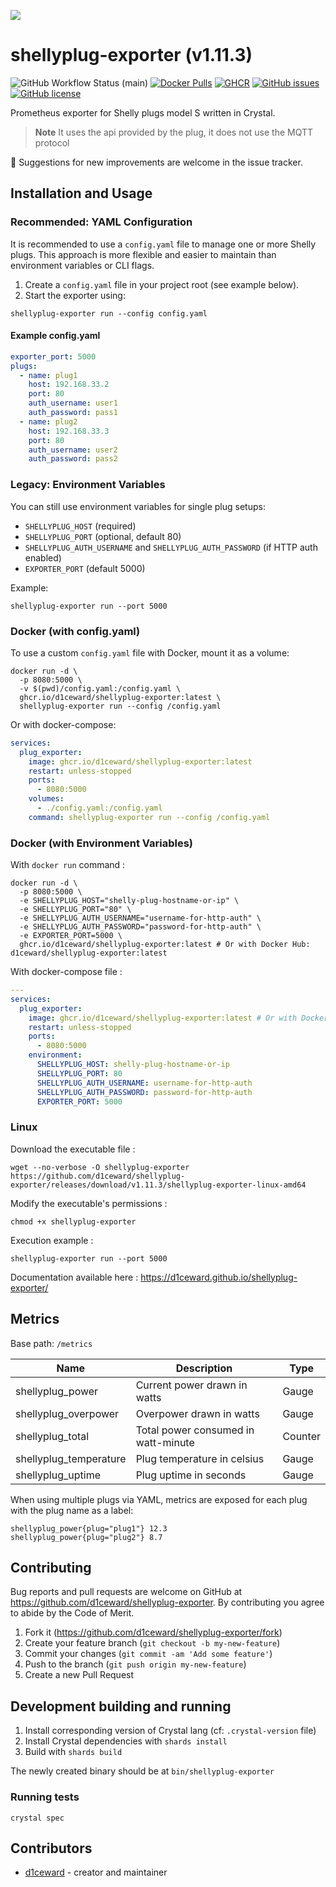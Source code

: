 ![](.github/images/shelly_plug_s.png)

# shellyplug-exporter (v1.11.3)
![GitHub Workflow Status (main)](https://github.com/d1ceward/shellyplug-exporter/actions/workflows/main.yml/badge.svg?branch=master)
[![Docker Pulls](https://img.shields.io/docker/pulls/d1ceward/shellyplug-exporter.svg?logo=docker)](https://hub.docker.com/r/d1ceward/shellyplug-exporter)
[![GHCR](https://img.shields.io/badge/GHCR-Available-blue?logo=github)](https://github.com/users/d1ceward/packages/container/package/shellyplug-exporter)
[![GitHub issues](https://img.shields.io/github/issues/d1ceward/shellyplug-exporter)](https://github.com/d1ceward/shellyplug-exporter/issues)
[![GitHub license](https://img.shields.io/github/license/d1ceward/shellyplug-exporter)](https://github.com/d1ceward/shellyplug-exporter/blob/master/LICENSE)

Prometheus exporter for Shelly plugs model S written in Crystal.
> **Note** It uses the api provided by the plug, it does not use the MQTT protocol

:rocket: Suggestions for new improvements are welcome in the issue tracker.

## Installation and Usage

### Recommended: YAML Configuration

It is recommended to use a `config.yaml` file to manage one or more Shelly plugs. This approach is more flexible and easier to maintain than environment variables or CLI flags.

1. Create a `config.yaml` file in your project root (see example below).
2. Start the exporter using:

```shell
shellyplug-exporter run --config config.yaml
```

#### Example config.yaml

```yaml
exporter_port: 5000
plugs:
  - name: plug1
    host: 192.168.33.2
    port: 80
    auth_username: user1
    auth_password: pass1
  - name: plug2
    host: 192.168.33.3
    port: 80
    auth_username: user2
    auth_password: pass2
```

### Legacy: Environment Variables

You can still use environment variables for single plug setups:

- `SHELLYPLUG_HOST` (required)
- `SHELLYPLUG_PORT` (optional, default 80)
- `SHELLYPLUG_AUTH_USERNAME` and `SHELLYPLUG_AUTH_PASSWORD` (if HTTP auth enabled)
- `EXPORTER_PORT` (default 5000)

Example:

```shell
shellyplug-exporter run --port 5000
```

### Docker (with config.yaml)

To use a custom `config.yaml` file with Docker, mount it as a volume:

```shell
docker run -d \
  -p 8080:5000 \
  -v $(pwd)/config.yaml:/config.yaml \
  ghcr.io/d1ceward/shellyplug-exporter:latest \
  shellyplug-exporter run --config /config.yaml
```

Or with docker-compose:

```yaml
services:
  plug_exporter:
    image: ghcr.io/d1ceward/shellyplug-exporter:latest
    restart: unless-stopped
    ports:
      - 8080:5000
    volumes:
      - ./config.yaml:/config.yaml
    command: shellyplug-exporter run --config /config.yaml
```

### Docker (with Environment Variables)

With `docker run` command :
```shell
docker run -d \
  -p 8080:5000 \
  -e SHELLYPLUG_HOST="shelly-plug-hostname-or-ip" \
  -e SHELLYPLUG_PORT="80" \
  -e SHELLYPLUG_AUTH_USERNAME="username-for-http-auth" \
  -e SHELLYPLUG_AUTH_PASSWORD="password-for-http-auth" \
  -e EXPORTER_PORT=5000 \
  ghcr.io/d1ceward/shellyplug-exporter:latest # Or with Docker Hub: d1ceward/shellyplug-exporter:latest
```

With docker-compose file :
```yaml
---
services:
  plug_exporter:
    image: ghcr.io/d1ceward/shellyplug-exporter:latest # Or with Docker Hub: d1ceward/shellyplug-exporter:latest
    restart: unless-stopped
    ports:
      - 8080:5000
    environment:
      SHELLYPLUG_HOST: shelly-plug-hostname-or-ip
      SHELLYPLUG_PORT: 80
      SHELLYPLUG_AUTH_USERNAME: username-for-http-auth
      SHELLYPLUG_AUTH_PASSWORD: password-for-http-auth
      EXPORTER_PORT: 5000
```

### Linux

Download the executable file :
```shell
wget --no-verbose -O shellyplug-exporter https://github.com/d1ceward/shellyplug-exporter/releases/download/v1.11.3/shellyplug-exporter-linux-amd64
```

Modify the executable's permissions :
```shell
chmod +x shellyplug-exporter
```

Execution example :
```shell
shellyplug-exporter run --port 5000
```

Documentation available here : https://d1ceward.github.io/shellyplug-exporter/

## Metrics

Base path: `/metrics`

Name                   | Description                          | Type    |
-----------------------|--------------------------------------|---------|
shellyplug_power       | Current power drawn in watts         | Gauge   |
shellyplug_overpower   | Overpower drawn in watts             | Gauge   |
shellyplug_total       | Total power consumed in watt-minute  | Counter |
shellyplug_temperature | Plug temperature in celsius          | Gauge   |
shellyplug_uptime      | Plug uptime in seconds               | Gauge   |

When using multiple plugs via YAML, metrics are exposed for each plug with the plug name as a label:

```
shellyplug_power{plug="plug1"} 12.3
shellyplug_power{plug="plug2"} 8.7
```

## Contributing

Bug reports and pull requests are welcome on GitHub at https://github.com/d1ceward/shellyplug-exporter. By contributing you agree to abide by the Code of Merit.

1. Fork it (<https://github.com/d1ceward/shellyplug-exporter/fork>)
2. Create your feature branch (`git checkout -b my-new-feature`)
3. Commit your changes (`git commit -am 'Add some feature'`)
4. Push to the branch (`git push origin my-new-feature`)
5. Create a new Pull Request

## Development building and running

1. Install corresponding version of Crystal lang (cf: `.crystal-version` file)
2. Install Crystal dependencies with `shards install`
3. Build with `shards build`

The newly created binary should be at `bin/shellyplug-exporter`

### Running tests

```shell
crystal spec
```

## Contributors

- [d1ceward](https://github.com/d1ceward) - creator and maintainer
